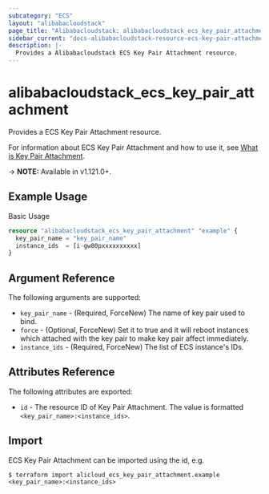 ```yaml
---
subcategory: "ECS"
layout: "alibabacloudstack"
page_title: "Alibabacloudstack: alibabacloudstack_ecs_key_pair_attachment"
sidebar_current: "docs-alibabacloudstack-resource-ecs-key-pair-attachment"
description: |-
  Provides a Alibabacloudstack ECS Key Pair Attachment resource.
---
```



# alibabacloudstack\_ecs\_key\_pair\_attachment

Provides a ECS Key Pair Attachment resource.

For information about ECS Key Pair Attachment and how to use it, see [What is Key Pair Attachment](https://help.aliyun.com/apsara/enterprise/v_3_16_0_20220117/ecs/enterprise-developer-guide/RebootInstance.html?spm=a2c4g.14484438.10001.266).

-> **NOTE:** Available in v1.121.0+.

## Example Usage

Basic Usage

```terraform
resource "alibabacloudstack_ecs_key_pair_attachment" "example" {
  key_pair_name = "key_pair_name"
  instance_ids  = [i-gw80pxxxxxxxxxx]
}

```

## Argument Reference

The following arguments are supported:

* `key_pair_name` - (Required, ForceNew) The name of key pair used to bind.
* `force` - (Optional, ForceNew) Set it to true and it will reboot instances which attached with the key pair to make key pair affect immediately.
* `instance_ids` - (Required, ForceNew) The list of ECS instance's IDs.

## Attributes Reference

The following attributes are exported:

* `id` - The resource ID of Key Pair Attachment. The value is formatted `<key_pair_name>:<instance_ids>`.

## Import

ECS Key Pair Attachment can be imported using the id, e.g.

```
$ terraform import alicloud_ecs_key_pair_attachment.example <key_pair_name>:<instance_ids>
```
